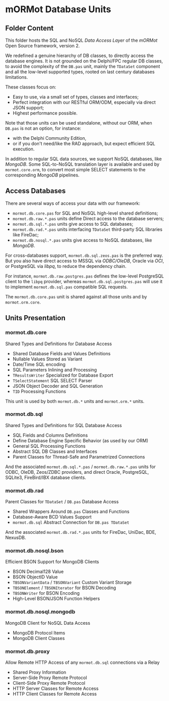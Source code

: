 # mORMot Database Units

## Folder Content

This folder hosts the SQL and NoSQL *Data Access Layer* of the *mORMot* Open Source framework, version 2.

We redefined a genuine hierarchy of DB classes, to directly access the database engines. It is not grounded on the Delphi/FPC regular DB classes, to avoid the complexity of the `DB.pas` unit, mainly the `TDataSet` component and all the low-level supported types, rooted on last century databases limitations.

These classes focus on:
- Easy to use, via a small set of types, classes and interfaces;
- Perfect integration with our RESTful ORM/ODM, especially via direct JSON support;
- Highest performance possible.

Note that those units can be used standalone, without our ORM, when `DB.pas` is not an option, for instance:

- with the Delphi Community Edition, 
- or if you don't need/like the RAD approach, but expect efficient SQL execution.

In addition to regular SQL data sources, we support NoSQL databases, like *MongoDB*. Some SQL-to-NoSQL translation layer is available and used by `mormot.core.orm`, to convert most simple SELECT statements to the corresponding *MongoDB* pipelines.

## Access Databases

There are several ways of access your data with our framework:

- `mormot.db.core.pas` for SQL and NoSQL high-level shared definitions;
- `mormot.db.raw.*.pas` units define Direct access to the database servers;
- `mormot.db.sql.*.pas` units give access to SQL databases;
- `mormot.db.rad.*.pas` units interfacing `TDataSet` third-party SQL libraries like FireDac;
- `mormot.db.nosql.*.pas` units give access to NoSQL databases, like *MongoDB*.

For cross-databases support, `mormot.db.sql.zeos.pas` is the preferred way. But you also have direct access to MSSQL via *ODBC/OleDB*, Oracle via *OCI*, or PostgreSQL via *libpq*, to reduce the dependency chain.

For instance, `mormot.db.raw.postgres.pas` defines the low-level PostgreSQL client to the `libpq` provider, whereas `mormot.db.sql.postgres.pas` will use it to implement `mormot.db.sql.pas` compatible SQL requests.

The `mormot.db.core.pas` unit is shared against all those units and by `mormot.orm.core`.


## Units Presentation

### mormot.db.core

Shared Types and Definitions for Database Access
- Shared Database Fields and Values Definitions
- Nullable Values Stored as Variant
- Date/Time SQL encoding
- SQL Parameters Inlining and Processing
- `TResultsWriter` Specialized for Database Export
- `TSelectStatement` SQL SELECT Parser
- JSON Object Decoder and SQL Generation
- `TID` Processing Functions

This unit is used by both `mormot.db.*` units and `mormot.orm.*` units.

### mormot.db.sql

Shared Types and Definitions for SQL Database Access
- SQL Fields and Columns Definitions
- Define Database Engine Specific Behavior (as used by our ORM)
- General SQL Processing Functions
- Abstract SQL DB Classes and Interfaces
- Parent Classes for Thread-Safe and Parametrized Connections

And the associated `mormot.db.sql.*.pas` / `mormot.db.raw.*.pas` units for ODBC, OleDB, Zeos/ZDBC providers, and direct Oracle, PostgreSQL, SQLite3, FireBird/IBX database clients.

### mormot.db.rad

Parent Classes for `TDataSet` / `DB.pas` Database Access
- Shared Wrappers Around `DB.pas` Classes and Functions
- Database-Aware BCD Values Support
- `mormot.db.sql` Abstract Connection for `DB.pas TDataSet`

And the associated `mormot.db.rad.*.pas` units for FireDac, UniDac, BDE, NexusDB.

### mormot.db.nosql.bson

Efficient BSON Support for MongoDB Clients
- BSON Decimal128 Value
- BSON ObjectID Value
- `TBSONVariantData` / `TBSONVariant` Custom Variant Storage
- `TBSONElement` / `TBSONIterator` for BSON Decoding
- `TBSONWriter` for BSON Encoding
- High-Level BSON/JSON Function Helpers

### mormot.db.nosql.mongodb

MongoDB Client for NoSQL Data Access
- MongoDB Protocol Items
- MongoDB Client Classes

### mormot.db.proxy

Allow Remote HTTP Access of any `mormot.db.sql` connections via a Relay
- Shared Proxy Information
- Server-Side Proxy Remote Protocol
- Client-Side Proxy Remote Protocol
- HTTP Server Classes for Remote Access
- HTTP Client Classes for Remote Access

